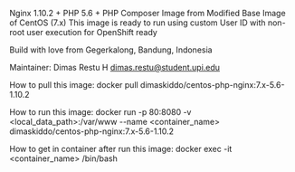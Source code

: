 Nginx 1.10.2 + PHP 5.6 + PHP Composer Image from Modified Base Image of CentOS (7.x)
This image is ready to run using custom User ID with non-root user execution for OpenShift ready

Build with love from Gegerkalong, Bandung, Indonesia

Maintainer:
Dimas Restu H <dimas.restu@student.upi.edu>


How to pull this image:
docker pull dimaskiddo/centos-php-nginx:7.x-5.6-1.10.2


How to run this image:
docker run -p 80:8080 -v <local_data_path>:/var/www --name <container_name> dimaskiddo/centos-php-nginx:7.x-5.6-1.10.2


How to get in container after run this image:
docker exec -it <container_name> /bin/bash
